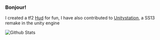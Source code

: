### Bonjour!

I created a tf2 [Hud](https://github.com/the-other-autumn/hud) for fun, I have also contributed to [Unitystation](https://github.com/unitystation/unitystation), a SS13 remake in the unity engine

![Github Stats](
https://github-readme-stats.vercel.app/api?username=the-other-autumn&show_icons=true&theme=dark&layout=compact&count_private=true&include_all_commits=true
)
